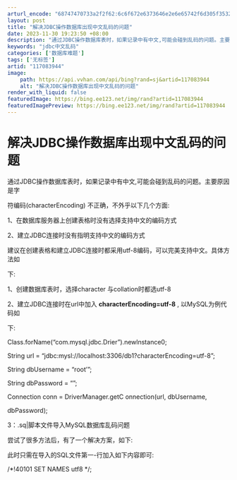 ```yaml
---
arturl_encode: "68747470733a2f2f62:6c6f672e6373646e2e6e65742f6d305f35323031343237362f:61727469636c652f64657461696c732f313137303833393434"
layout: post
title: "解决JDBC操作数据库出现中文乱码的问题"
date: 2023-11-30 19:23:50 +08:00
description: "通过JDBC操作数据库表时，如果记录中有中文,可能会碰到乱码的问题。主要原因是字符编码(charac"
keywords: "jdbc中文乱码"
categories: ['数据库难题']
tags: ['无标签']
artid: "117083944"
image:
    path: https://api.vvhan.com/api/bing?rand=sj&artid=117083944
    alt: "解决JDBC操作数据库出现中文乱码的问题"
render_with_liquid: false
featuredImage: https://bing.ee123.net/img/rand?artid=117083944
featuredImagePreview: https://bing.ee123.net/img/rand?artid=117083944
---
```


# 解决JDBC操作数据库出现中文乱码的问题

通过JDBC操作数据库表时，如果记录中有中文,可能会碰到乱码的问题。主要原因是字
  
符编码(characterEncoding) 不正确，不外乎以下几个方面:
  
1、在数据库服务器上创建表格时没有选择支持中文的编码方式
  
2、建立JDBC连接时没有指明支持中文的编码方式
  
建议在创建表格和建立JDBC连接时都采用utf-8编码，可以完美支持中文。具体方法如
  
下:
  
1、创建数据库表时，选择character 与collation时都选utf-8
  
2、建立JDBC连接时在url中加入
**characterEncoding=utf-8**
, 以MySQL为例代码如
  
下:
  
Class.forName(“com.mysql.jdbc.Drier”).newlnstance0;
  
String url = “jdbc:mysl://localhost:3306/db1?characterEncoding=utf-8”;
  
String dbUsername = “root’”;
  
String dbPassword = “”;
  
Connection conn = DriverManager.getC onnection(url, dbUsername,
  
dbPassword);
  
3：.sq|脚本文件导入MySQL数据库乱码问题
  
尝试了很多方法后，有了一个解决方案，如下:
  
此时只需在导入的SQL文件第一-行加入如下内容即可:
  
/*!40101 SET NAMES utf8 */;